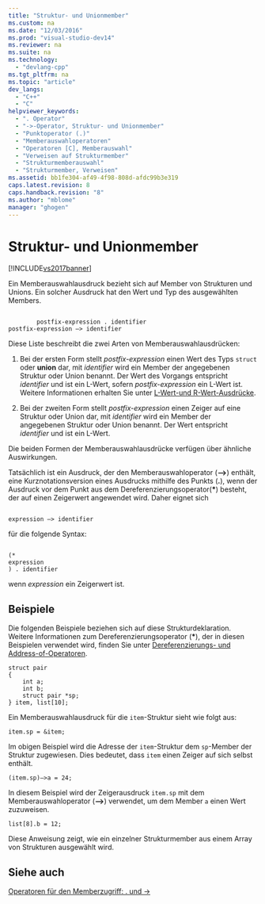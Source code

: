 ```yaml
---
title: "Struktur- und Unionmember"
ms.custom: na
ms.date: "12/03/2016"
ms.prod: "visual-studio-dev14"
ms.reviewer: na
ms.suite: na
ms.technology: 
  - "devlang-cpp"
ms.tgt_pltfrm: na
ms.topic: "article"
dev_langs: 
  - "C++"
  - "C"
helpviewer_keywords: 
  - ". Operator"
  - "->-Operator, Struktur- und Unionmember"
  - "Punktoperator (.)"
  - "Memberauswahloperatoren"
  - "Operatoren [C], Memberauswahl"
  - "Verweisen auf Strukturmember"
  - "Strukturmemberauswahl"
  - "Strukturmember, Verweisen"
ms.assetid: bb1fe304-af49-4f98-808d-afdc99b3e319
caps.latest.revision: 8
caps.handback.revision: "8"
ms.author: "mblome"
manager: "ghogen"
---
```

# Struktur- und Unionmember
[!INCLUDE[vs2017banner](../assembler/inline/includes/vs2017banner.md)]

Ein Memberauswahlausdruck bezieht sich auf Member von Strukturen und Unions.  Ein solcher Ausdruck hat den Wert und Typ des ausgewählten Members.  
  
```  
  
        postfix-expression . identifier  
postfix-expression –> identifier  
```  
  
 Diese Liste beschreibt die zwei Arten von Memberauswahlausdrücken:  
  
1.  Bei der ersten Form stellt *postfix\-expression* einen Wert des Typs `struct` oder **union** dar, mit *identifier* wird ein Member der angegebenen Struktur oder Union benannt.  Der Wert des Vorgangs entspricht *identifier* und ist ein L\-Wert, sofern *postfix\-expression* ein L\-Wert ist.  Weitere Informationen erhalten Sie unter [L\-Wert\-und R\-Wert\-Ausdrücke](../c-language/l-value-and-r-value-expressions.md).  
  
2.  Bei der zweiten Form stellt *postfix\-expression* einen Zeiger auf eine Struktur oder Union dar, mit *identifier* wird ein Member der angegebenen Struktur oder Union benannt.  Der Wert entspricht *identifier* und ist ein L\-Wert.  
  
 Die beiden Formen der Memberauswahlausdrücke verfügen über ähnliche Auswirkungen.  
  
 Tatsächlich ist ein Ausdruck, der den Memberauswahloperator \(**–\>**\) enthält, eine Kurznotationsversion eines Ausdrucks mithilfe des Punkts \(**.**\), wenn der Ausdruck vor dem Punkt aus dem Dereferenzierungsoperator\(**\***\) besteht, der auf einen Zeigerwert angewendet wird.  Daher eignet sich  
  
```  
  
expression –> identifier  
```  
  
 für die folgende Syntax:  
  
```  
  
(*  
expression  
) . identifier  
```  
  
 wenn *expression* ein Zeigerwert ist.  
  
## Beispiele  
 Die folgenden Beispiele beziehen sich auf diese Strukturdeklaration.  Weitere Informationen zum Dereferenzierungsoperator \(**\***\), der in diesen Beispielen verwendet wird, finden Sie unter [Dereferenzierungs\- und Address\-of\-Operatoren](../c-language/indirection-and-address-of-operators.md).  
  
```  
struct pair   
{  
    int a;  
    int b;  
    struct pair *sp;  
} item, list[10];  
```  
  
 Ein Memberauswahlausdruck für die `item`\-Struktur sieht wie folgt aus:  
  
```  
item.sp = &item;  
```  
  
 Im obigen Beispiel wird die Adresse der `item`\-Struktur dem `sp`\-Member der Struktur zugewiesen.  Dies bedeutet, dass `item` einen Zeiger auf sich selbst enthält.  
  
```  
(item.sp)–>a = 24;  
```  
  
 In diesem Beispiel wird der Zeigerausdruck `item.sp` mit dem Memberauswahloperator \(**–\>**\) verwendet, um dem Member `a` einen Wert zuzuweisen.  
  
```  
list[8].b = 12;  
```  
  
 Diese Anweisung zeigt, wie ein einzelner Strukturmember aus einem Array von Strukturen ausgewählt wird.  
  
## Siehe auch  
 [Operatoren für den Memberzugriff: . und \-\>](../cpp/member-access-operators-dot-and.md)